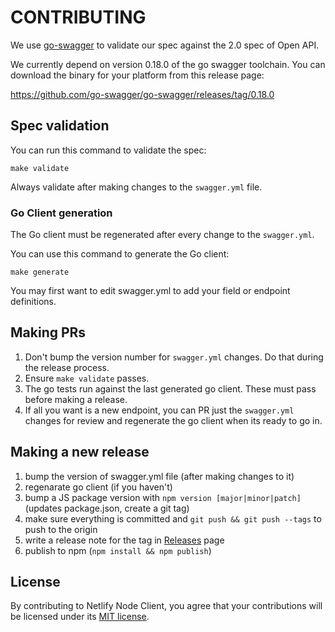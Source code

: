 # CONTRIBUTING

We use [go-swagger](https://github.com/go-swagger/go-swagger) to validate our spec against the 2.0 spec of Open API.

We currently depend on version 0.18.0 of the go swagger toolchain. You can download the binary for your platform from this release page:

https://github.com/go-swagger/go-swagger/releases/tag/0.18.0

## Spec validation

You can run this command to validate the spec:

	make validate

Always validate after making changes to the `swagger.yml` file.

### Go Client generation

The Go client must be regenerated after every change to the `swagger.yml`.

You can use this command to generate the Go client:

	make generate
	
You may first want to edit swagger.yml to add your field or endpoint definitions.

## Making PRs

1. Don't bump the version number for `swagger.yml` changes.  Do that during the release process.
2. Ensure `make validate` passes.
3. The go tests run against the last generated go client.  These must pass before making a release.
4. If all you want is a new endpoint, you can PR just the `swagger.yml` changes for review and regenerate the go client when its ready to go in.

## Making a new release

1. bump the version of swagger.yml file (after making changes to it)
2. regenarate go client (if you haven't)
3. bump a JS package version with `npm version [major|minor|patch]` (updates package.json, create a git tag)
4. make sure everything is committed and `git push && git push --tags` to push to the origin
5. write a release note for the tag in [Releases](https://github.com/netlify/open-api/releases) page
6. publish to npm (`npm install && npm publish`)

## License

By contributing to Netlify Node Client, you agree that your contributions will be licensed
under its [MIT license](LICENSE).
